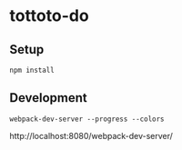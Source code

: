# tottoto-do
## Setup

```
npm install
```

## Development
```
webpack-dev-server --progress --colors
```
http://localhost:8080/webpack-dev-server/
